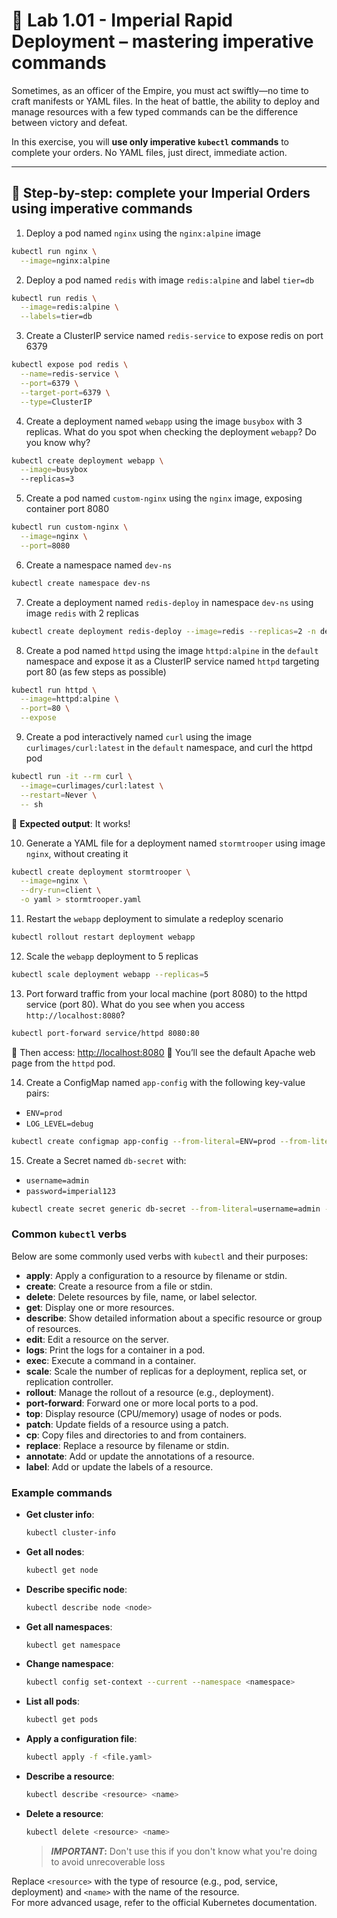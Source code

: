 # 🌌 Lab 1.01 - Imperial Rapid Deployment – mastering imperative commands

Sometimes, as an officer of the Empire, you must act swiftly—no time to craft manifests or YAML files. In the heat of battle, the ability to deploy and manage resources with a few typed commands can be the difference between victory and defeat.

In this exercise, you will **use only imperative `kubectl` commands** to complete your orders. No YAML files, just direct, immediate action.

---

## 🧭 Step-by-step: complete your Imperial Orders using imperative commands

1. Deploy a pod named `nginx` using the `nginx:alpine` image

```bash
kubectl run nginx \
  --image=nginx:alpine
```

2. Deploy a pod named `redis` with image `redis:alpine` and label `tier=db`

```bash
kubectl run redis \
  --image=redis:alpine \
  --labels=tier=db
```

3. Create a ClusterIP service named `redis-service` to expose redis on port 6379
```bash
kubectl expose pod redis \
  --name=redis-service \
  --port=6379 \
  --target-port=6379 \
  --type=ClusterIP
```

4. Create a deployment named `webapp` using the image `busybox` with 3 replicas. What do you spot when checking the deployment `webapp`? Do you know why?
```bash
kubectl create deployment webapp \
  --image=busybox
  --replicas=3
```

5. Create a pod named `custom-nginx` using the `nginx` image, exposing container port 8080
```bash
kubectl run custom-nginx \
  --image=nginx \
  --port=8080
```

6. Create a namespace named `dev-ns`
```bash
kubectl create namespace dev-ns
```

7. Create a deployment named `redis-deploy` in namespace `dev-ns` using image `redis` with 2 replicas
```bash
kubectl create deployment redis-deploy --image=redis --replicas=2 -n dev-ns
```

8. Create a pod named `httpd` using the image `httpd:alpine` in the `default` namespace and expose it as a ClusterIP service named `httpd` targeting port 80 (as few steps as possible)
```bash
kubectl run httpd \
  --image=httpd:alpine \
  --port=80 \
  --expose
```

9. Create a pod interactively named `curl` using the image `curlimages/curl:latest` in the `default` namespace, and curl the httpd pod
```bash
kubectl run -it --rm curl \
  --image=curlimages/curl:latest \
  --restart=Never \
  -- sh
```

🧾 **Expected output**: It works!

10. Generate a YAML file for a deployment named `stormtrooper` using image `nginx`, without creating it
```bash
kubectl create deployment stormtrooper \
  --image=nginx \
  --dry-run=client \
  -o yaml > stormtrooper.yaml
```

11. Restart the `webapp` deployment to simulate a redeploy scenario
```bash
kubectl rollout restart deployment webapp
```

12. Scale the `webapp` deployment to 5 replicas
```bash
kubectl scale deployment webapp --replicas=5
```

13. Port forward traffic from your local machine (port 8080) to the httpd service (port 80). What do you see when you access `http://localhost:8080`?
```bash
kubectl port-forward service/httpd 8080:80
```

🔗 Then access:
[http://localhost:8080](http://localhost:8080)
🧾 You’ll see the default Apache web page from the `httpd` pod.

14. Create a ConfigMap named `app-config` with the following key-value pairs:

* `ENV=prod`
* `LOG_LEVEL=debug`

```bash
kubectl create configmap app-config --from-literal=ENV=prod --from-literal=LOG_LEVEL=debug
```

15. Create a Secret named `db-secret` with:

* `username=admin`
* `password=imperial123`

```bash
kubectl create secret generic db-secret --from-literal=username=admin --from-literal=password=imperial123
```

### Common `kubectl` verbs

Below are some commonly used verbs with `kubectl` and their purposes:

- **apply**: Apply a configuration to a resource by filename or stdin.
- **create**: Create a resource from a file or stdin.
- **delete**: Delete resources by file, name, or label selector.
- **get**: Display one or more resources.
- **describe**: Show detailed information about a specific resource or group of resources.
- **edit**: Edit a resource on the server.
- **logs**: Print the logs for a container in a pod.
- **exec**: Execute a command in a container.
- **scale**: Scale the number of replicas for a deployment, replica set, or replication controller.
- **rollout**: Manage the rollout of a resource (e.g., deployment).
- **port-forward**: Forward one or more local ports to a pod.
- **top**: Display resource (CPU/memory) usage of nodes or pods.
- **patch**: Update fields of a resource using a patch.
- **cp**: Copy files and directories to and from containers.
- **replace**: Replace a resource by filename or stdin.
- **annotate**: Add or update the annotations of a resource.
- **label**: Add or update the labels of a resource.

### Example commands

- **Get cluster info**:
  ```bash
  kubectl cluster-info
  ```
- **Get all nodes**:
  ```bash
  kubectl get node
  ```
- **Describe specific node**:
  ```bash
  kubectl describe node <node>
  ```
- **Get all namespaces**:
  ```bash
  kubectl get namespace
  ```
- **Change namespace**:
  ```bash
  kubectl config set-context --current --namespace <namespace>
  ```
- **List all pods**:
  ```bash
  kubectl get pods
  ```
- **Apply a configuration file**:
  ```bash
  kubectl apply -f <file.yaml>
  ```
- **Describe a resource**:
  ```bash
  kubectl describe <resource> <name>
  ```
- **Delete a resource**:
  ```bash
  kubectl delete <resource> <name>
  ```
  > **_IMPORTANT_:**
  > Don't use this if you don't know what you're doing to avoid unrecoverable loss

Replace `<resource>` with the type of resource (e.g., pod, service, deployment) and `<name>` with the name of the resource.  
For more advanced usage, refer to the official Kubernetes documentation.
